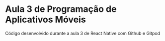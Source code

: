 # Aula 3 de Programação de Aplicativos Móveis

Código desenvolvido durante a aula 3 de React Native com Github e Gitpod
